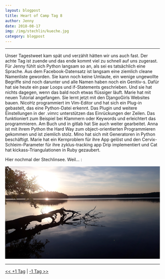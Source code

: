 ```yaml
---
layout: blogpost
title: Heart of Camp Tag 8
author: Jenny
date: 2018-08-17
img: /img/stechlin/kueche.jpg
category: blogpost
---
```

                                      
***
Unser Tagestweet kam spät und verzählt hätten wir uns auch fast. Der achte Tag ist zuende und das ende kommt viel zu schnell auf uns zugerast.
Für Jenny fühlt sich Python langsam so an, als sei es tatsächlich eine Sprache. Aus dem Facebook-Datensatz ist langsam eine ziemlich cleane Namenliste geworden. Sie kann noch keine Umlaute, ein wenige ungewollte Begriffe sind noch darunter und alle Namen haben noch ein Genitiv-s. Dafür hat sie heute ein paar Loops und if-Statements geschrieben. Und sie hat nichts dagegen, wenn das bald noch etwas flüssiger läuft.
Marie hat mit neuen Tutorial angefangen. Sie lernt jetzt mit den DjangoGirls Websites bauen. 
NicoHz programmiert im Vim-Editor und hat sich ein Plug-in gebastelt, das eine Python-Datei erkennt. Das Plugin und weitere Einstellungen in der .vimrc  unterstützen das Einrückungen der Zeilen. Das funktioniert zum Beispiel bei Klammern oder Keywords und erleichtert das programmieren. Am Buch und in gitlab hat Sie auch weiter gearbeitet.
 Anna ist mit ihrem Python the Hard Way zum object-orientierten Programmieren gekommen und ist ziemlich stolz. 
Mino hat sich mit Generatoren in Python beschäftigt. 
Marie hat ein Kernproblem für ihre App gelöst und den Cervix-Schleim-Parameter für ihre zyklus-tracking app Drip implementiert und Cat hat kickass-Triangulationen in Ruby gezaubert.

Hier nochmal der Stechlinsee. Weil... :

<img src="/img/stechlin/stechlinsee_sonnenuntergang.jpg" height="300">

***

[<< +1 Tag](/stechlin_18)
|
[-1 Tag >>](/stechlin_16)
